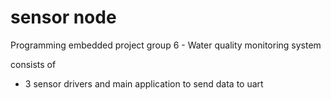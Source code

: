 # sensor node
Programming embedded project group 6 - Water quality monitoring system

consists of
- 3 sensor drivers and main application to send data to uart
